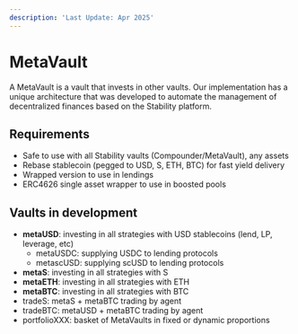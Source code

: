 ```yaml
---
description: 'Last Update: Apr 2025'
---
```


# MetaVault

A MetaVault is a vault that invests in other vaults. Our implementation has a unique architecture that was developed to automate the management of decentralized finances based on the Stability platform.

## Requirements

* Safe to use with all Stability vaults (Compounder/MetaVault), any assets
* Rebase stablecoin (pegged to USD, S, ETH, BTC) for fast yield delivery
* Wrapped version to use in lendings
* ERC4626 single asset wrapper to use in boosted pools

## Vaults in development

* **metaUSD**: investing in all strategies with USD stablecoins (lend, LP, leverage, etc)
  * metaUSDC: supplying USDC to lending protocols
  * metascUSD: supplying scUSD to lending protocols
* **metaS**: investing in all strategies with S
* **metaETH**: investing in all strategies with ETH
* **metaBTC**: investing in all strategies with BTC
* tradeS: metaS + metaBTC trading by agent
* tradeBTC: metaUSD + metaBTC trading by agent
* portfolioXXX: basket of MetaVaults in fixed or dynamic proportions
